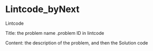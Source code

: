 # Lintcode_byNext
Lintcode

Title: the problem name .problem ID in lintcode

Content: the description of the problem, and then the Solution code
